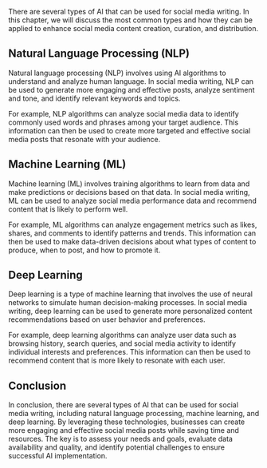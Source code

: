 
There are several types of AI that can be used for social media writing. In this chapter, we will discuss the most common types and how they can be applied to enhance social media content creation, curation, and distribution.

Natural Language Processing (NLP)
---------------------------------

Natural language processing (NLP) involves using AI algorithms to understand and analyze human language. In social media writing, NLP can be used to generate more engaging and effective posts, analyze sentiment and tone, and identify relevant keywords and topics.

For example, NLP algorithms can analyze social media data to identify commonly used words and phrases among your target audience. This information can then be used to create more targeted and effective social media posts that resonate with your audience.

Machine Learning (ML)
---------------------

Machine learning (ML) involves training algorithms to learn from data and make predictions or decisions based on that data. In social media writing, ML can be used to analyze social media performance data and recommend content that is likely to perform well.

For example, ML algorithms can analyze engagement metrics such as likes, shares, and comments to identify patterns and trends. This information can then be used to make data-driven decisions about what types of content to produce, when to post, and how to promote it.

Deep Learning
-------------

Deep learning is a type of machine learning that involves the use of neural networks to simulate human decision-making processes. In social media writing, deep learning can be used to generate more personalized content recommendations based on user behavior and preferences.

For example, deep learning algorithms can analyze user data such as browsing history, search queries, and social media activity to identify individual interests and preferences. This information can then be used to recommend content that is more likely to resonate with each user.

Conclusion
----------

In conclusion, there are several types of AI that can be used for social media writing, including natural language processing, machine learning, and deep learning. By leveraging these technologies, businesses can create more engaging and effective social media posts while saving time and resources. The key is to assess your needs and goals, evaluate data availability and quality, and identify potential challenges to ensure successful AI implementation.
